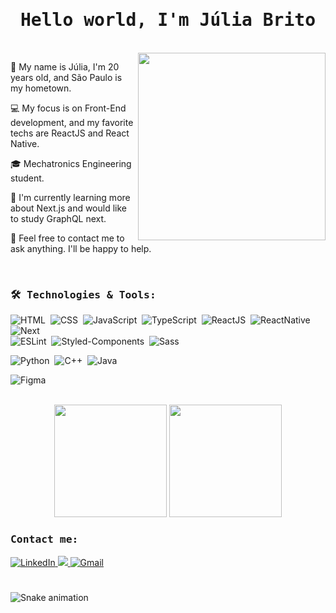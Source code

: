 
<h1 align="center"><samp>Hello world, I'm Júlia Brito</samp></h2>

<br>
<img align="right" src="https://media.giphy.com/media/ao9DUiTKH60XS/giphy.gif" width="300" />

<table align="left">
<p>📱   My name is Júlia, I'm 20 years old, and São Paulo is my hometown.</p>
<p>💻   My focus is on Front-End development, and my favorite techs are ReactJS and React Native.</p>
<p>🎓   Mechatronics Engineering student.</p>
<p>🚀   I'm currently learning more about Next.js and would like to study GraphQL next.</p>
<p>💬   Feel free to contact me to ask anything. I'll be happy to help.</p>
</table>

<br>
<h3><samp>🛠 Technologies & Tools:</samp></h3>
  <div style="display: inline_block">    

  ![HTML](https://img.shields.io/badge/-HTML-E44D26?style=flat&logoColor=fff&logo=html5)&nbsp;
  ![CSS](https://img.shields.io/badge/-CSS-1572B6?style=flat&logoColor=fff&logo=css3)&nbsp;
  ![JavaScript](https://img.shields.io/badge/-JavaScript-F7E018?style=flat&logoColor=fff&logo=javascript)&nbsp;
  ![TypeScript](https://img.shields.io/badge/-TypeScript-007ACC?style=flat&logoColor=fff&logo=typescript)&nbsp;
  ![ReactJS](https://img.shields.io/badge/-React.js-18BCEE?style=flat&logoColor=fff&logo=react)&nbsp;
  ![ReactNative](https://img.shields.io/badge/-React_Native-05A5D1?style=flat&logoColor=fff&logo=react)&nbsp;
  ![Next](https://img.shields.io/badge/-Next.js-1E1E1E?style=flat&logoColor=fff&logo=next.js)&nbsp;<br/>
  ![ESLint](https://img.shields.io/badge/-ESLint-4B32C3?style=flat&logoColor=fff&logo=eslint)&nbsp;
  ![Styled-Components](https://img.shields.io/badge/-Styled_Components-BB5EA8?style=flat&logoColor=fff&logo=styled-components)&nbsp;
  ![Sass](https://img.shields.io/badge/Sass-hotpink.svg?style=flat&logo=SASS&logoColor=white)&nbsp;
  
  ![Python](https://img.shields.io/badge/-Python-3776AB?style=flat&logoColor=fff&logo=python)&nbsp;
  ![C++](https://img.shields.io/badge/C%2B%2B-00599C?style=flat&logo=c%2B%2B&logoColor=white)&nbsp;
  ![Java](https://img.shields.io/badge/-Java-ED8B00?style=flat&logoColor=fff&logo=java)&nbsp;
  
  ![Figma](https://img.shields.io/badge/-Figma-1E1E1E?style=flat&logoColor=FF7262&logo=figma)&nbsp;

</div>

<br>

<div align="center">
  <img height="180em" src="https://github-readme-stats.vercel.app/api?username=LiajuX&show_icons=true&theme=dracula&include_all_commits=true&count_private=true"/>
  <img height="180em" src="https://github-readme-stats.vercel.app/api/top-langs/?username=LiajuX&layout=compact&langs_count=8&theme=dracula"/>
</div>

<h3><samp>Contact me:</samp></h3>
<a href="https://www.linkedin.com/in/julialbrito/" target="_blank">
  <img alt="LinkedIn" " src="https://img.shields.io/badge/-LinkedIn-0077B5?style=flat&logo=Linkedin&logoColor=white">
</a>                                                                                                                                            
         
<a href="https://discordapp.com/users/524305173250703361/" target="_blank">
  <img src="https://img.shields.io/badge/Discord-5165F6.svg?style=flat&logo=discord&logoColor=white"/>
</a>
                                                                                                                         
<a href="mailto:julialbritto@gmail.com" target="_blank">
  <img alt="Gmail" src="https://img.shields.io/badge/-Gmail-c5392a?style=flat&logo=Gmail&logoColor=white&link=mailto:julialbritto@gmail.com">
</a>
                                                                                                                         
#

![Snake animation](https://github.com/LiajuX/LiajuX/blob/output/github-contribution-grid-snake.svg)
  
